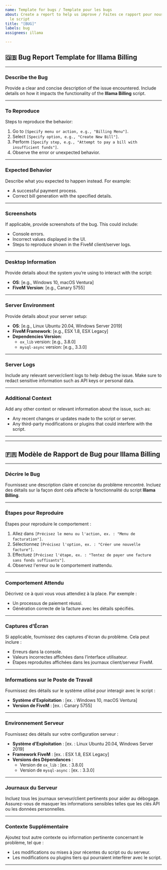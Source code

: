 ```yaml
---
name: Template for bugs / Template pour les bugs
about: Create a report to help us improve / Faites ce rapport pour nous aider à améliorer
  le script
title: "[BUG]"
labels: bug
assignees: illama

---
```


## 🇬🇧 **Bug Report Template for Illama Billing**

---

### **Describe the Bug**  
Provide a clear and concise description of the issue encountered. Include details on how it impacts the functionality of the **Illama Billing** script.

---

### **To Reproduce**  
Steps to reproduce the behavior:  
1. Go to `[Specify menu or action, e.g., "Billing Menu"]`.  
2. Select `[Specify option, e.g., "Create New Bill"]`.  
3. Perform `[Specify step, e.g., "Attempt to pay a bill with insufficient funds"]`.  
4. Observe the error or unexpected behavior.

---

### **Expected Behavior**  
Describe what you expected to happen instead. For example:  
- A successful payment process.  
- Correct bill generation with the specified details.  

---

### **Screenshots**  
If applicable, provide screenshots of the bug. This could include:  
- Console errors.  
- Incorrect values displayed in the UI.  
- Steps to reproduce shown in the FiveM client/server logs.  

---

### **Desktop Information**  
Provide details about the system you’re using to interact with the script:  
- **OS**: [e.g., Windows 10, macOS Ventura]  
- **FiveM Version**: [e.g., Canary 5755]  

---

### **Server Environment**  
Provide details about your server setup:  
- **OS**: [e.g., Linux Ubuntu 20.04, Windows Server 2019]  
- **FiveM Framework**: [e.g., ESX 1.8, ESX Legacy]  
- **Dependencies Version**:  
  - `ox_lib` version: [e.g., 3.8.0]  
  - `mysql-async` version: [e.g., 3.3.0]  

---

### **Server Logs**  
Include any relevant server/client logs to help debug the issue. Make sure to redact sensitive information such as API keys or personal data.

---

### **Additional Context**  
Add any other context or relevant information about the issue, such as:  
- Any recent changes or updates made to the script or server.  
- Any third-party modifications or plugins that could interfere with the script.  

---

---

## 🇫🇷 **Modèle de Rapport de Bug pour Illama Billing**

---

### **Décrire le Bug**  
Fournissez une description claire et concise du problème rencontré. Incluez des détails sur la façon dont cela affecte la fonctionnalité du script **Illama Billing**.

---

### **Étapes pour Reproduire**  
Étapes pour reproduire le comportement :  
1. Allez dans `[Précisez le menu ou l'action, ex. : "Menu de facturation"]`.  
2. Sélectionnez `[Précisez l'option, ex. : "Créer une nouvelle facture"]`.  
3. Effectuez `[Précisez l'étape, ex. : "Tentez de payer une facture sans fonds suffisants"]`.  
4. Observez l'erreur ou le comportement inattendu.

---

### **Comportement Attendu**  
Décrivez ce à quoi vous vous attendiez à la place. Par exemple :  
- Un processus de paiement réussi.  
- Génération correcte de la facture avec les détails spécifiés.  

---

### **Captures d'Écran**  
Si applicable, fournissez des captures d'écran du problème. Cela peut inclure :  
- Erreurs dans la console.  
- Valeurs incorrectes affichées dans l’interface utilisateur.  
- Étapes reproduites affichées dans les journaux client/serveur FiveM.  

---

### **Informations sur le Poste de Travail**  
Fournissez des détails sur le système utilisé pour interagir avec le script :  
- **Système d’Exploitation** : [ex. : Windows 10, macOS Ventura]  
- **Version de FiveM** : [ex. : Canary 5755]  

---

### **Environnement Serveur**  
Fournissez des détails sur votre configuration serveur :  
- **Système d’Exploitation** : [ex. : Linux Ubuntu 20.04, Windows Server 2019]  
- **Framework FiveM** : [ex. : ESX 1.8, ESX Legacy]  
- **Versions des Dépendances** :  
  - Version de `ox_lib` : [ex. : 3.8.0]  
  - Version de `mysql-async` : [ex. : 3.3.0]  

---

### **Journaux du Serveur**  
Incluez tous les journaux serveur/client pertinents pour aider au débogage. Assurez-vous de masquer les informations sensibles telles que les clés API ou les données personnelles.

---

### **Contexte Supplémentaire**  
Ajoutez tout autre contexte ou information pertinente concernant le problème, tel que :  
- Les modifications ou mises à jour récentes du script ou du serveur.  
- Les modifications ou plugins tiers qui pourraient interférer avec le script.  

---
